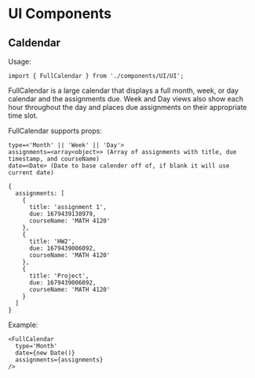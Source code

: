 # UI Components

## Caldendar

Usage: 

`import { FullCalendar } from './components/UI/UI';` 

FullCalendar is a large calendar that displays a full month, week, or day calendar and the assignments due.
Week and Day views also show each hour throughout the day and places due assignments on their appropriate time slot.

FullCalendar supports props:

```
type=<'Month' || 'Week' || 'Day'>
assignments=<array<object>> (Array of assignments with title, due timestamp, and courseName)
date=<Date> (Date to base calender off of, if blank it will use current date)
```

```
{
  assignments: [
    {
      title: 'assignment 1',
      due: 1679439138979,
      courseName: 'MATH 4120'
    },
    {
      title: 'HW2',
      due: 1679439006092,
      courseName: 'MATH 4120'
    },
    {
      title: 'Project',
      due: 1679439006092,
      courseName: 'MATH 4120'
    }
  ]
}
```

Example:

```
<FullCalendar
  type='Month'
  date={new Date()}
  assignments={assignments}
/>
```